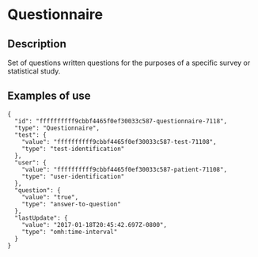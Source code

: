 # Questionnaire

## Description

Set of questions written questions for the purposes of a specific survey or statistical study.

## Examples of use

```
{
  "id": "ffffffffff9cbbf4465f0ef30033c587-questionnaire-7118",
  "type": "Questionnaire",
  "test": {
    "value": "ffffffffff9cbbf4465f0ef30033c587-test-71108",
    "type": "test-identification"
  },
  "user": {
    "value": "ffffffffff9cbbf4465f0ef30033c587-patient-71108",
    "type": "user-identification"
  },
  "question": {
    "value": "true",
    "type": "answer-to-question"
  },
  "lastUpdate": {
    "value": "2017-01-18T20:45:42.697Z-0800",
    "type": "omh:time-interval"
  }
}
```